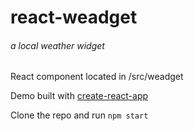 # react-weadget
###### a local weather widget

React component located in /src/weadget

Demo built with [create-react-app](https://github.com/facebookincubator/create-react-app)

Clone the repo and run
`npm start`